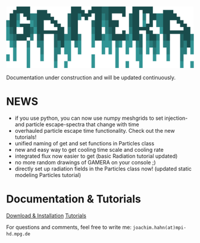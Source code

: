 ![Banner](GAMERA_banner.png) 
 

Documentation under construction and will be updated continuously. 
 

NEWS
====
- if you use python, you can now use numpy meshgrids to set injection- and particle escape-spectra that change with time
- overhauled particle escape time functionality. Check out the new tutorials!
- unified naming of get and set functions in Particles class
- new and easy way to get cooling time scale and cooling rate
- integrated flux now easier to get (basic Radiation tutorial updated)
- no more random drawings of GAMERA on your console ;)
- directly set up radiation fields in the Particles class now! (updated static modeling Particles tutorial) 

Documentation & Tutorials
=========================
[Download & Installation](download_installation.md) 
[Tutorials](tutorials_main.md)





 
 
For questions and comments, feel free to write me: `joachim.hahn(at)mpi-hd.mpg.de`


